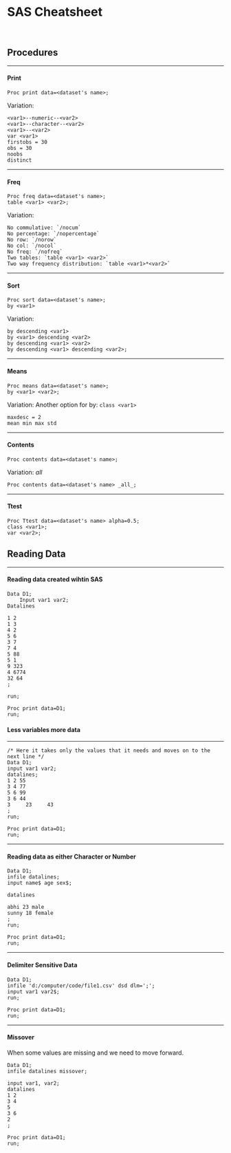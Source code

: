 # SAS Cheatsheet

&nbsp;
&nbsp;
&nbsp;
## Procedures
---


#### Print
```sas
Proc print data=<dataset's name>;
````

Variation: 

```sas 
<var1>--numeric--<var2> 
<var1>--character--<var2> 
<var1>--<var2> 
var <var1> 
firstobs = 30 
obs = 30 
noobs 
distinct 
```

---
#### Freq

```sas
Proc freq data=<dataset's name>;
table <var1> <var2>;
```

Variation: 

```sas
No commulative: `/nocum`
No percentage: `/nopercentage`
No row: `/norow`
No col: `/nocol`
No freq: `/nofreq`
Two tables: `table <var1> <var2>`
Two way frequency distribution: `table <var1>*<var2>`
```

---
#### Sort
```sas
Proc sort data=<dataset's name>;
by <var1>
```
Variation:
```sas
by descending <var1>
by <var1> descending <var2>
by descending <var1> <var2>
by descending <var1> descending <var2>;
```

---
#### Means
```sas
Proc means data=<dataset's name>;
by <var1> <var2>;
```

Variation:
Another option for by: `class <var1>`
```sas
maxdesc = 2
mean min max std
```

---
#### Contents 

```sas
Proc contents data=<dataset's name>;
```
Variation:
_all_
```sas
Proc contents data=<dataset's name> _all_;
```

---
#### Ttest

```sas
Proc Ttest data=<dataset's name> alpha=0.5;
class <var1>;
var <var2>;
```

## Reading Data

---


#### Reading data created wihtin SAS

```sas
Data D1;
	Input var1 var2;
Datalines

1 2
1 3
4 2
5 6 
3 7
7 4 
5 88
5 1
9 323
4 6774
32 64
;

run;

Proc print data=D1;
run;

```

#### Less variables more data

---

```sas 
/* Here it takes only the values that it needs and moves on to the next line */ 
Data D1;
input var1 var2;
datalines;
1 2 55
3 4 77
5 6 99
3 6 44
3     23     43
;
run;

Proc print data=D1;
run;

```

---

#### Reading data as either Character or Number

```sas
Data D1;
infile datalines;
input name$ age sex$;

datalines

abhi 23 male
sunny 18 female
;
run;

Proc print data=D1;
run;
```

---

#### Delimiter Sensitive Data

```sas
Data D1;
infile 'd:/computer/code/file1.csv' dsd dlm=';';
input var1 var2$;
run;

Proc print data=D1;
run;
```

---

#### Missover 

When some values are missing and we need to move forward. 

```sas
Data D1;
infile datalines missover;

input var1, var2;
datalines 
1 2
3 4
5 
3 6
2
;

Proc print data=D1;
run;
```





















